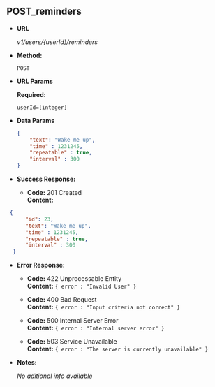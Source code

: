 **POST_reminders**
----
  

* **URL**

  _v1/users/{userId}/reminders_

* **Method:**
  
  `POST` 
  
*  **URL Params**

   **Required:**
 
   `userId=[integer]`


* **Data Params**

  ```json
  {
      "text": "Wake me up",
      "time" : 1231245,
      "repeatable" : true,
      "interval" : 300
  }
  ```

* **Success Response:** 

  * **Code:** 201 Created <br />
    **Content:** 
```json
 { 
      "id": 23,
      "text": "Wake me up",
      "time" : 1231245,
      "repeatable" : true,
      "interval" : 300
  }
```
 
* **Error Response:**

  * **Code:** 422 Unprocessable Entity <br />
    **Content:** `{ error : "Invalid User" }`

  * **Code:** 400 Bad Request <br />
    **Content:** `{ error : "Input criteria not correct" }`

  * **Code:** 500 Internal Server Error <br />
    **Content:** `{ error : "Internal server error" }`

  * **Code:** 503 Service Unavailable <br />
    **Content:** `{ error : "The server is currently unavailable" }`

* **Notes:**

  _No aditional info available_

